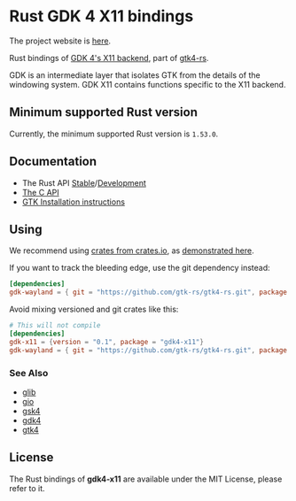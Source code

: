 # Rust GDK 4 X11 bindings

The project website is [here](https://gtk-rs.org/).

Rust bindings of [GDK 4's X11 backend](https://docs.gtk.org/gdk4-x11/),
part of [gtk4-rs](https://github.com/gtk-rs/gtk4-rs/).

GDK is an intermediate layer that isolates GTK from the details of the windowing system.
GDK X11 contains functions specific to the X11 backend.

## Minimum supported Rust version

Currently, the minimum supported Rust version is `1.53.0`.

## Documentation

- The Rust API [Stable](https://gtk-rs.org/gtk4-rs/stable/latest/docs/gdk4_x11)/[Development](https://gtk-rs.org/gtk4-rs/git/docs/gdk4_x11/)
- [The C API](https://docs.gtk.org/gdk4-x11/)
- [GTK Installation instructions](https://www.gtk.org/docs/installations/)

## Using

We recommend using [crates from crates.io](https://crates.io/keywords/gtk-rs),
as [demonstrated here](https://gtk-rs.org/gtk4-rs/stable/latest/docs/gtk4/index.html#library-versions).

If you want to track the bleeding edge, use the git dependency instead:

```toml
[dependencies]
gdk-wayland = { git = "https://github.com/gtk-rs/gtk4-rs.git", package = "gdk4-wayland" }
```

Avoid mixing versioned and git crates like this:

```toml
# This will not compile
[dependencies]
gdk-x11 = {version = "0.1", package = "gdk4-x11"}
gdk-wayland = { git = "https://github.com/gtk-rs/gtk4-rs.git", package = "gdk4-wayland" }
```

### See Also

- [glib](https://crates.io/crates/glib)
- [gio](https://crates.io/crates/gio)
- [gsk4](https://crates.io/crates/gsk4)
- [gdk4](https://crates.io/crates/gdk4)
- [gtk4](https://crates.io/crates/gtk4)

## License

The Rust bindings of __gdk4-x11__ are available under the MIT License, please refer to it.
